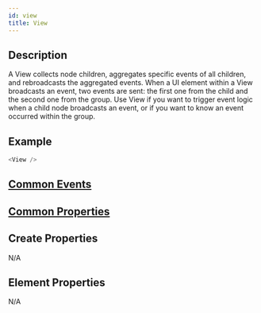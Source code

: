 ```yaml
---
id: view
title: View
---
```


## Description

A View collects node children, aggregates specific events of all children, and rebroadcasts the aggregated events. When a UI element within a View broadcasts an event, two events are sent: the first one from the child and the second one from the group. Use View if you want to trigger event logic when a child node broadcasts an event, or if you want to know an event occurred within the group.

## Example

```javascript
<View />
```

## [Common Events](../types/Events.md)

## [Common Properties](../types/Properties.md)

## Create Properties

N/A

## Element Properties

N/A
